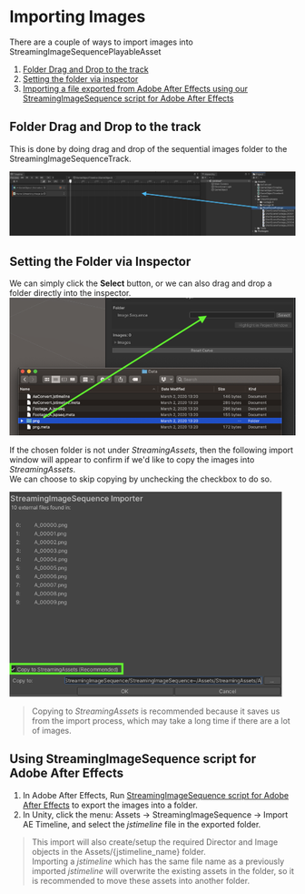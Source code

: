 # Importing Images

There are a couple of ways to import images into StreamingImageSequencePlayableAsset

1. [Folder Drag and Drop to the track](#folder-drag-and-drop-to-the-track)
1. [Setting the folder via inspector](#setting-the-folder-via-inspector)
1. [Importing a file exported from Adobe After Effects using our StreamingImageSequence script for Adobe After Effects](using-streamingImageSequence-plugin-for-adobe-after-effects)

## Folder Drag and Drop to the track

This is done by doing drag and drop of the sequential images folder to the StreamingImageSequenceTrack.

<img src="../images/DragAndDropFolder.png" width=960>  

## Setting the Folder via Inspector

We can simply click the **Select** button, or we can also drag and drop a folder directly into the inspector.
<img src="../images/DragAndDropInspector.png" width=640>  

If the chosen folder is not under *StreamingAssets*, then the following import window will appear to confirm if we'd like to copy the images into *StreamingAssets*.   
We can choose to skip copying by unchecking the checkbox to do so.

<img src="../images/ImporterWindow.png" width=480>  

> Copying to *StreamingAssets* is recommended because it saves us from the import process, which may take a long time if there are a lot of images.

## Using StreamingImageSequence script for Adobe After Effects

1. In Adobe After Effects, Run [StreamingImageSequence script for Adobe After Effects](https://github.com/unity3d-jp/StreamingImageSequence/tree/dev/AE~/Plugins) to export the images into a folder.
2. In Unity, click the menu: Assets -> StreamingImageSequence -> Import AE Timeline, and select the *jstimeline* file in the exported folder.

> This import will also create/setup the required Director and Image objects in the Assets/{jstimeline_name} folder.  
Importing a *jstimeline* which has the same file name as a previously imported *jstimeline* will overwrite the existing assets in the folder, 
so it is recommended to move these assets into another folder.
